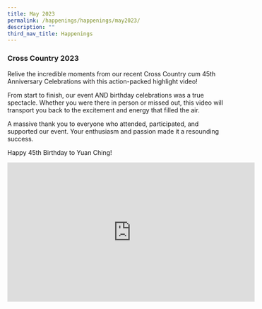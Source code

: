 ```yaml
---
title: May 2023
permalink: /happenings/happenings/may2023/
description: ""
third_nav_title: Happenings
---
```

### Cross Country 2023

Relive the incredible moments from our recent Cross Country cum 45th Anniversary Celebrations with this action-packed highlight video! 

From start to finish, our event AND birthday celebrations was a true spectacle. Whether you were there in person or missed out, this video will transport you back to the excitement and energy that filled the air.

A massive thank you to everyone who attended, participated, and supported our event. Your enthusiasm and passion made it a resounding success.

Happy 45th Birthday to Yuan Ching!


<iframe allowfullscreen="" allow="accelerometer; autoplay; clipboard-write; encrypted-media; gyroscope; picture-in-picture; web-share" frameborder="0" title="YouTube video player" src="https://www.youtube.com/embed/xrPrMDQELEA" height="315" width="560"></iframe>
